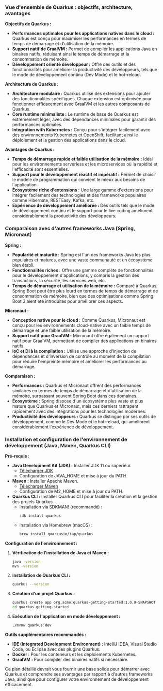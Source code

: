 ### Vue d'ensemble de Quarkus : objectifs, architecture, avantages

**Objectifs de Quarkus :**
- **Performances optimales pour les applications natives dans le cloud :** Quarkus est conçu pour maximiser les performances en termes de temps de démarrage et d'utilisation de la mémoire.
- **Support natif de GraalVM :** Permet de compiler les applications Java en binaires natifs, réduisant ainsi le temps de démarrage et la consommation de mémoire.
- **Développement orienté développeur :** Offre des outils et des fonctionnalités pour améliorer la productivité des développeurs, tels que le mode de développement continu (Dev Mode) et le hot-reload.

**Architecture de Quarkus :**
- **Architecture modulaire :** Quarkus utilise des extensions pour ajouter des fonctionnalités spécifiques. Chaque extension est optimisée pour fonctionner efficacement avec GraalVM et les autres composants de Quarkus.
- **Core runtime minimaliste :** Le runtime de base de Quarkus est extrêmement léger, avec des dépendances minimales pour garantir des performances optimales.
- **Integration with Kubernetes :** Conçu pour s'intégrer facilement avec des environnements Kubernetes et OpenShift, facilitant ainsi le déploiement et la gestion des applications dans le cloud.

**Avantages de Quarkus :**
- **Temps de démarrage rapide et faible utilisation de la mémoire :** Idéal pour les environnements serverless et les microservices où la rapidité et l'efficacité sont essentielles.
- **Support pour le développement réactif et impératif :** Permet de choisir le modèle de programmation qui convient le mieux aux besoins de l'application.
- **Écosystème riche d'extensions :** Une large gamme d'extensions pour intégrer facilement des technologies et des frameworks populaires comme Hibernate, RESTEasy, Kafka, etc.
- **Expérience de développement améliorée :** Des outils tels que le mode de développement continu et le support pour le live coding améliorent considérablement la productivité des développeurs.

### Comparaison avec d'autres frameworks Java (Spring, Micronaut)

**Spring :**
- **Popularité et maturité :** Spring est l'un des frameworks Java les plus populaires et matures, avec une vaste communauté et un écosystème bien établi.
- **Fonctionnalités riches :** Offre une gamme complète de fonctionnalités pour le développement d'applications, y compris la gestion des transactions, la sécurité, les services web, etc.
- **Temps de démarrage et utilisation de la mémoire :** Comparé à Quarkus, Spring Boot peut être plus lourd en termes de temps de démarrage et de consommation de mémoire, bien que des optimisations comme Spring Boot 3 aient été introduites pour améliorer ces aspects.

**Micronaut :**
- **Conception native pour le cloud :** Comme Quarkus, Micronaut est conçu pour les environnements cloud-native avec un faible temps de démarrage et une faible utilisation de la mémoire.
- **Support natif pour GraalVM :** Micronaut offre également un support natif pour GraalVM, permettant de compiler des applications en binaires natifs.
- **IoC et DI à la compilation :** Utilise une approche d'injection de dépendances et d'inversion de contrôle au moment de la compilation pour réduire l'empreinte mémoire et améliorer les performances au démarrage.

**Comparaison :**
- **Performances :** Quarkus et Micronaut offrent des performances similaires en termes de temps de démarrage et d'utilisation de la mémoire, surpassant souvent Spring Boot dans ces domaines.
- **Écosystème :** Spring dispose d'un écosystème plus vaste et plus mature que Quarkus et Micronaut, mais ces derniers rattrapent rapidement avec des intégrations pour les technologies modernes.
- **Productivité des développeurs :** Quarkus se distingue par ses outils de développement, comme le Dev Mode et le hot-reload, qui améliorent considérablement l'expérience de développement.

### Installation et configuration de l'environnement de développement (Java, Maven, Quarkus CLI)

**Pré-requis :**
- **Java Development Kit (JDK) :** Installer JDK 11 ou supérieur. 
  - [Télécharger JDK](https://www.oracle.com/java/technologies/javase-jdk11-downloads.html)
  - Configuration de JAVA_HOME et mise à jour du PATH.
- **Maven :** Installer Apache Maven.
  - [Télécharger Maven](https://maven.apache.org/download.cgi)
  - Configuration de M2_HOME et mise à jour du PATH.
- **Quarkus CLI :** Installer Quarkus CLI pour faciliter la création et la gestion des projets Quarkus.
  - Installation via SDKMAN! (recommandé) :
    ```bash
    sdk install quarkus
    ```
  - Installation via Homebrew (macOS) :
    ```bash
    brew install quarkusio/tap/quarkus
    ```

**Configuration de l'environnement :**
1. **Vérification de l'installation de Java et Maven :**
    ```bash
    java -version
    mvn -version
    ```
2. **Installation de Quarkus CLI :**
    ```bash
    quarkus --version
    ```
3. **Création d'un projet Quarkus :**
    ```bash
    quarkus create app org.acme:quarkus-getting-started:1.0.0-SNAPSHOT
    cd quarkus-getting-started
    ```
4. **Exécution de l'application en mode développement :**
    ```bash
    ./mvnw quarkus:dev
    ```

**Outils supplémentaires recommandés :**
- **IDE (Integrated Development Environment) :** IntelliJ IDEA, Visual Studio Code, ou Eclipse avec des plugins Quarkus.
- **Docker :** Pour les conteneurs et les déploiements Kubernetes.
- **GraalVM :** Pour compiler des binaires natifs si nécessaire.

Ce plan détaillé devrait vous fournir une base solide pour démarrer avec Quarkus et comprendre ses avantages par rapport à d'autres frameworks Java, ainsi que pour configurer votre environnement de développement efficacement.